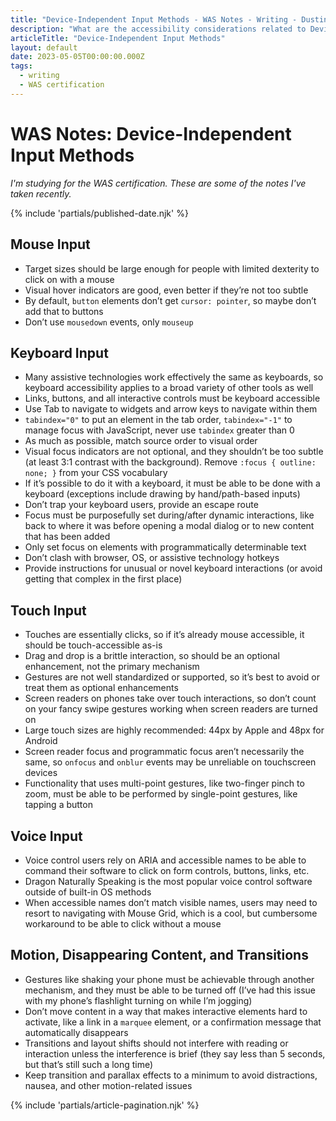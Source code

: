 ```yaml
---
title: "Device-Independent Input Methods - WAS Notes - Writing - Dustin Whisman"
description: "What are the accessibility considerations related to Device-Independent Input Methods?"
articleTitle: "Device-Independent Input Methods"
layout: default
date: 2023-05-05T00:00:00.000Z
tags:
  - writing
  - WAS certification
---
```


# WAS Notes: Device-Independent Input Methods

_I'm studying for the WAS certification. These are some of the notes I've taken recently._

{% include 'partials/published-date.njk' %}

## Mouse Input

- Target sizes should be large enough for people with limited dexterity to click on with a mouse
- Visual hover indicators are good, even better if they’re not too subtle
- By default, `button` elements don’t get `cursor: pointer`, so maybe don’t add that to buttons
- Don’t use `mousedown` events, only `mouseup`

## Keyboard Input

- Many assistive technologies work effectively the same as keyboards, so keyboard accessibility applies to a broad variety of other tools as well
- Links, buttons, and all interactive controls must be keyboard accessible
- Use Tab to navigate to widgets and arrow keys to navigate within them
- `tabindex="0"` to put an element in the tab order, `tabindex="-1"` to manage focus with JavaScript, never use `tabindex` greater than 0
- As much as possible, match source order to visual order
- Visual focus indicators are not optional, and they shouldn’t be too subtle (at least 3:1 contrast with the background). Remove `:focus { outline: none; }` from your CSS vocabulary
- If it’s possible to do it with a keyboard, it must be able to be done with a keyboard (exceptions include drawing by hand/path-based inputs)
- Don’t trap your keyboard users, provide an escape route
- Focus must be purposefully set during/after dynamic interactions, like back to where it was before opening a modal dialog or to new content that has been added
- Only set focus on elements with programmatically determinable text
- Don’t clash with browser, OS, or assistive technology hotkeys
- Provide instructions for unusual or novel keyboard interactions (or avoid getting that complex in the first place)

## Touch Input

- Touches are essentially clicks, so if it’s already mouse accessible, it should be touch-accessible as-is
- Drag and drop is a brittle interaction, so should be an optional enhancement, not the primary mechanism
- Gestures are not well standardized or supported, so it’s best to avoid or treat them as optional enhancements
- Screen readers on phones take over touch interactions, so don’t count on your fancy swipe gestures working when screen readers are turned on
- Large touch sizes are highly recommended: 44px by Apple and 48px for Android
- Screen reader focus and programmatic focus aren’t necessarily the same, so `onfocus` and `onblur` events may be unreliable on touchscreen devices
- Functionality that uses multi-point gestures, like two-finger pinch to zoom, must be able to be performed by single-point gestures, like tapping a button

## Voice Input

- Voice control users rely on ARIA and accessible names to be able to command their software to click on form controls, buttons, links, etc.
- Dragon Naturally Speaking is the most popular voice control software outside of built-in OS methods
- When accessible names don’t match visible names, users may need to resort to navigating with Mouse Grid, which is a cool, but cumbersome workaround to be able to click without a mouse

## Motion, Disappearing Content, and Transitions

- Gestures like shaking your phone must be achievable through another mechanism, and they must be able to be turned off (I’ve had this issue with my phone’s flashlight turning on while I’m jogging)
- Don’t move content in a way that makes interactive elements hard to activate, like a link in a `marquee` element, or a confirmation message that automatically disappears
- Transitions and layout shifts should not interfere with reading or interaction unless the interference is brief (they say less than 5 seconds, but that’s still such a long time)
- Keep transition and parallax effects to a minimum to avoid distractions, nausea, and other motion-related issues

{% include 'partials/article-pagination.njk' %}
